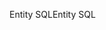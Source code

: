 <span data-ttu-id="c7f7b-101">Entity SQL</span><span class="sxs-lookup"><span data-stu-id="c7f7b-101">Entity SQL</span></span>